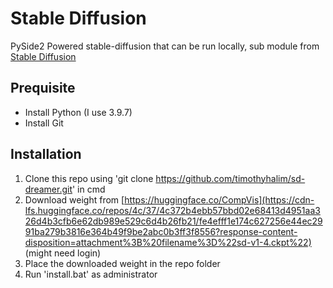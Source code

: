 # Stable Diffusion

PySide2 Powered stable-diffusion that can be run locally, sub module from [Stable Diffusion](https://github.com/timothyhalim/stable-diffusion)

## Prequisite
- Install Python (I use 3.9.7)
- Install Git

## Installation
1. Clone this repo using 'git clone https://github.com/timothyhalim/sd-dreamer.git' in cmd
2. Download weight from [https://huggingface.co/CompVis](https://cdn-lfs.huggingface.co/repos/4c/37/4c372b4ebb57bbd02e68413d4951aa326d4b3cfb6e62db989e529c6d4b26fb21/fe4efff1e174c627256e44ec2991ba279b3816e364b49f9be2abc0b3ff3f8556?response-content-disposition=attachment%3B%20filename%3D%22sd-v1-4.ckpt%22) (might need login)
3. Place the downloaded weight in the repo folder
4. Run 'install.bat' as administrator 

